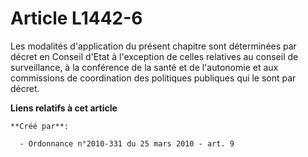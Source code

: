 # Article L1442-6

Les modalités d'application du présent chapitre sont déterminées par décret en Conseil d'Etat à l'exception de celles
relatives au conseil de surveillance, à la conférence de la santé et de l'autonomie et aux commissions de coordination des
politiques publiques qui le sont par décret.

**Liens relatifs à cet article**

	**Créé par**:

	  - Ordonnance n°2010-331 du 25 mars 2010 - art. 9

